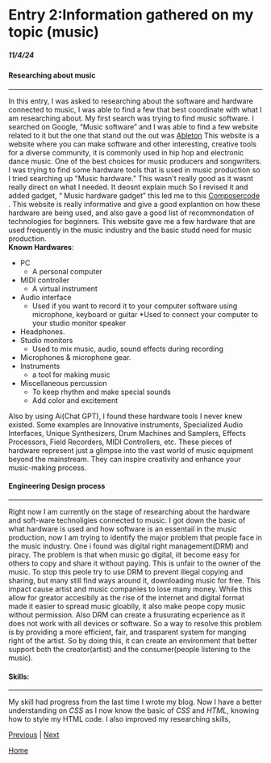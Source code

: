 # Entry 2:Information gathered on my topic (music)
##### 11/4/24

#### Researching about music 
---
In this entry, I was asked to researching about the software and hardware connected to music, I was able to find a few that best coordinate with what I am researching about. My first search was trying to find music software. I searched on Google, “Music software” and I was able to find a few website related to it but the one that stand out the out was [Ableton](https://www.ableton.com/en/) This website is a website where you can make software and other interesting, creative tools for a diverse community, it is commonly used in hip hop and electronic dance music. One of the best choices for music producers and songwriters. I was trying to find some hardware tools that is used in music production so I tried searching up "Music hardware." This wasn't really good as it wasnt really direct on what I needed. It deosnt explain much So I revised it and added gadget, “ Music hardware gadget” this led me to this [Composercode](https://composercode.com/equipment-for-making-music-my-favorite-production-gear-2022/  ) . This website is really informative and give a good explantion on how these hardware are being used, and also gave a good list of recommondation of technologies for beginners. This website gave me a few hardware that are used frequently in the music industry and the basic studd need for music production.  
**Known Hardwares**:
* PC
  * A personal computer 
* MIDI controller
  * A virtual instrument
* Audio interface
  * Used if you want to record it to your computer software using microphone, keyboard or guitar
  *Used to connect your computer to your studio monitor speaker
* Headphones.
* Studio monitors
  * Used to mix music, audio, sound effects during recording
* Microphones & microphone gear.
* Instruments
  * a tool for making music
* Miscellaneous percussion
  * To keep rhythm and make special sounds
  * Add color and excitement  
  
Also by using Ai(Chat GPT), I found these hardware tools I never knew existed. Some examples are Innovative instruments, Specialized Audio Interfaces, Unique Synthesizers, Drum Machines and Samplers, Effects Processors, Field Recorders, MIDI Controllers, etc. These pieces of hardware represent just a glimpse into the vast world of music equipment beyond the mainstream. They can inspire creativity and enhance your music-making process.

#### Engineering Design process 
---
Right now I am currently on the stage of researching about the hardware and soft-ware technoligies connected to music. I got down the basic of what hardware is used and how software is an essentail in the music production, now I  am trying to identify the major problem that people face in the music industry. One i found was digital right management(DRM) and piracy. The problem is that when music go digital, iit become easy for others to copy and share it without paying. This is unfair to the owner of the music. To stop this peole try to use DRM to prevent illegal copying and sharing, but many still find ways around it, downloading music for free. This impact cause artist and music companies to lose many money. While this allow for greator accesibily as the rise of the internet and digital format made it easier to spread music gloablly, it also make peope copy music without permission. Also DRM can create a frusurating ecperience as it does not work with all devices or software. So a way to resolve this problem is by providing a more efficient, fair, and trasparent system for manging right of the artist. So by doing this, it can create an environment that better support both the creator(artist) and the consumer(people listening to the music).

#### Skills: 
---
My skill had progress from the last time I wrote my blog. Now I have a better understanding on _CSS_ as I now know the basic of _CSS_ and _HTML_, knowing how to style my HTML code. I also improved my researching skills,









[Previous](entry01.md) | [Next](entry03.md)

[Home](../README.md)
